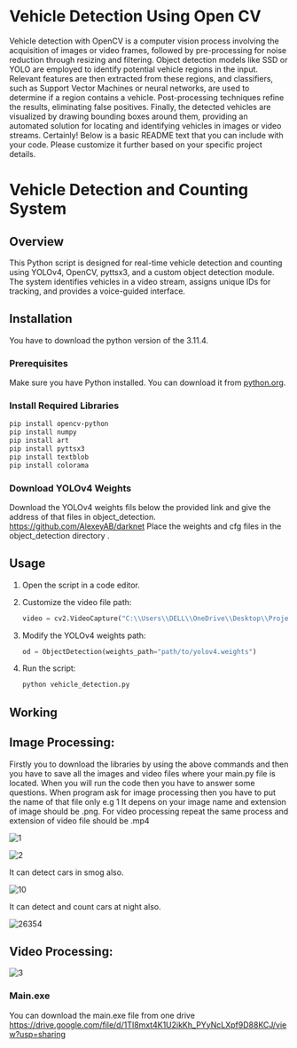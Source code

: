 # Vehicle Detection Using Open CV
 Vehicle detection with OpenCV is a computer vision process involving the acquisition of images or video frames, followed by pre-processing for noise reduction through resizing and filtering. Object detection models like SSD or YOLO are employed to identify potential vehicle regions in the input. Relevant features are then extracted from these regions, and classifiers, such as Support Vector Machines or neural networks, are used to determine if a region contains a vehicle. Post-processing techniques refine the results, eliminating false positives. Finally, the detected vehicles are visualized by drawing bounding boxes around them, providing an automated solution for locating and identifying vehicles in images or video streams.
Certainly! Below is a basic README text that you can include with your code. Please customize it further based on your specific project details.

# Vehicle Detection and Counting System

## Overview

This Python script is designed for real-time vehicle detection and counting using YOLOv4, OpenCV, pyttsx3, and a custom object detection module. The system identifies vehicles in a video stream, assigns unique IDs for tracking, and provides a voice-guided interface.

## Installation

You have to download the python version of the 3.11.4.

### Prerequisites

Make sure you have Python installed. You can download it from [python.org](https://www.python.org/downloads/).

### Install Required Libraries

```bash
pip install opencv-python
pip install numpy
pip install art
pip install pyttsx3
pip install textblob
pip install colorama
```

### Download YOLOv4 Weights

Download the YOLOv4 weights fils below the provided link and give the address of that files in object_detection.
https://github.com/AlexeyAB/darknet
Place the weights and cfg files in the object_detection directory .

## Usage

1. Open the script in a code editor.

2. Customize the video file path:

   ```python
   video = cv2.VideoCapture("C:\\Users\\DELL\\OneDrive\\Desktop\\Project\\Highway.mp4")
   ```

3. Modify the YOLOv4 weights path:

   ```python
   od = ObjectDetection(weights_path="path/to/yolov4.weights")
   ```

4. Run the script:

   ```bash
   python vehicle_detection.py
   ```

## Working

## Image Processing:

Firstly you to download the libraries by using the above commands and then you have to save all the images and video files where your main.py file is located. 
When you will run the code then you have to answer some questions. When program ask for image processing then you have to put the name of that file only e.g 1
It depens on your image name and extension of image should be .png. For video processing repeat the same process and extension of video file should be .mp4

![1](https://github.com/Awais-Asghar/Vehicle-Detection-and-Counting-System-Using-Open-CV/assets/136043829/4e577579-220f-4c5d-a764-463ab9779ffb)

![2](https://github.com/Awais-Asghar/Vehicle-Detection-and-Counting-System-Using-Open-CV/assets/136043829/f269e931-241b-45a4-9dcb-0a06ee40e750)

It can detect cars in smog also.

![10](https://github.com/Awais-Asghar/Vehicle-Detection-and-Counting-System-Using-Open-CV/assets/136043829/944d7dbe-5420-4bd4-9fdf-e3cd0e5ce00d)

It can detect and count cars at night also.

![26354](https://github.com/Awais-Asghar/Vehicle-Detection-and-Counting-System-Using-Open-CV/assets/136043829/1e2dbe8b-2b34-4366-947b-8b252034e892)

## Video Processing:

![3](https://github.com/Awais-Asghar/Vehicle-Detection-and-Counting-System-Using-Open-CV/assets/136043829/f1a406c6-d371-4a94-bbdb-0c91c6d5aee9)


### Main.exe
You can download the main.exe file from one drive
  https://drive.google.com/file/d/1TI8mxt4K1U2ikKh_PYyNcLXpf9D88KCJ/view?usp=sharing
